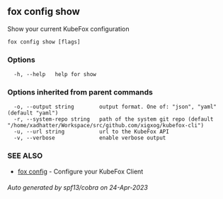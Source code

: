 ## fox config show

Show your current KubeFox configuration

```
fox config show [flags]
```

### Options

```
  -h, --help   help for show
```

### Options inherited from parent commands

```
  -o, --output string        output format. One of: "json", "yaml" (default "yaml")
  -r, --system-repo string   path of the system git repo (default "/home/xadhatter/Workspace/src/github.com/xigxog/kubefox-cli")
  -u, --url string           url to the KubeFox API
  -v, --verbose              enable verbose output
```

### SEE ALSO

* [fox config](fox_config.md)	 - Configure your KubeFox Client

###### Auto generated by spf13/cobra on 24-Apr-2023
